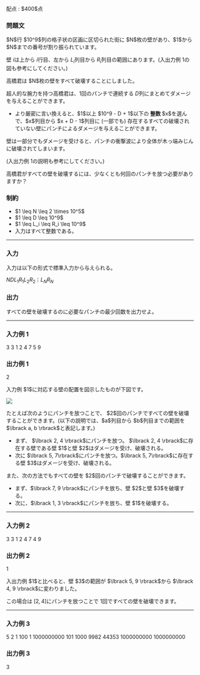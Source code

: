 
<div>

<span>

<span>

<p>
配点 : $400$点
</p>

<div>

<section>

### **問題文**

<p>
$N$行 $10^9$列の格子状の区画に区切られた街に $N$枚の壁があり、$1$から $N$までの番号が割り振られています。

壁 $i$は上から $i$行目、左から $L_i$列目から $R_i$列目の範囲にあります。(入出力例 $1$の図も参考にしてください。)
</p>

<p>
高橋君は $N$枚の壁をすべて破壊することにしました。

超人的な腕力を持つ高橋君は、$1$回のパンチで連続する $D$列にまとめてダメージを与えることができます。  
</p>

<ul>

<li>
より厳密に言い換えると、$1$以上 $10^9 - D + 1$以下の 
<strong>
整数
</strong>
$x$を選んで、$x$列目から $x + D - 1$列目に (一部でも) 存在するすべての破壊されていない壁にパンチによるダメージを与えることができます。  
</li>

</ul>

<p>
壁は一部分でもダメージを受けると、パンチの衝撃波により全体が木っ端みじんに破壊されてしまいます。

(入出力例 $1$の説明も参考にしてください。)
</p>

<p>
高橋君がすべての壁を破壊するには、少なくとも何回のパンチを放つ必要がありますか？
</p>

</section>

</div>

<div>

<section>

### **制約**

<ul>

<li>
$1 \leq N \leq 2 \times 10^5$
</li>

<li>
$1 \leq D \leq 10^9$
</li>

<li>
$1 \leq L_i \leq R_i \leq 10^9$
</li>

<li>
入力はすべて整数である。
</li>

</ul>

</section>

</div>

---

<div>

<div>

<section>

### **入力**

<p>
入力は以下の形式で標準入力から与えられる。
</p>

<div>

$N$$D$$L_1$$R_1$$L_2$$R_2$$\vdots$$L_N$$R_N$
</div>

</section>

</div>

<div>

<section>

### **出力**

<p>
すべての壁を破壊するのに必要なパンチの最少回数を出力せよ。
</p>

</section>

</div>

</div>

---

<div>

<section>

### **入力例 1**

<div>

3 3
1 2
4 7
5 9

</div>

</section>

</div>

<div>

<section>

### **出力例 1**

<div>

2

</div>

<p>
入力例 $1$に対応する壁の配置を図示したものが下図です。
</p>

<p>

<img src="https://img.atcoder.jp/ghi/b7b9e6741514f51c6c0aac924589c9d2.png">

</img>

</p>

<p>
たとえば次のようにパンチを放つことで、 $2$回のパンチですべての壁を破壊することができます。(以下の説明では、$a$列目から $b$列目までの範囲を $\lbrack a, b \rbrack$と表記します。)
</p>

<ul>

<li>
まず、 $\lbrack 2, 4 \rbrack$にパンチを放つ。 $\lbrack 2, 4 \rbrack$に存在する壁である壁 $1$と壁 $2$はダメージを受け、破壊される。
</li>

<li>
次に $\lbrack 5, 7\rbrack$にパンチを放つ。$\lbrack 5, 7\rbrack$に存在する壁 $3$はダメージを受け、破壊される。
</li>

</ul>

<p>
また、次の方法でもすべての壁を $2$回のパンチで破壊することができます。
</p>

<ul>

<li>
まず、$\lbrack 7, 9 \rbrack$にパンチを放ち、壁 $2$と壁 $3$を破壊する。
</li>

<li>
次に、$\lbrack 1, 3 \rbrack$にパンチを放ち、壁 $1$を破壊する。
</li>

</ul>

</section>

</div>

---

<div>

<section>

### **入力例 2**

<div>

3 3
1 2
4 7
4 9

</div>

</section>

</div>

<div>

<section>

### **出力例 2**

<div>

1

</div>

<p>
入出力例 $1$と比べると、壁 $3$の範囲が $\lbrack 5, 9 \rbrack$から $\lbrack 4, 9 \rbrack$に変わりました。

この場合は $\lbrack 2, 4 \rbrack$にパンチを放つことで $1$回ですべての壁を破壊できます。
</p>

</section>

</div>

---

<div>

<section>

### **入力例 3**

<div>

5 2
1 100
1 1000000000
101 1000
9982 44353
1000000000 1000000000

</div>

</section>

</div>

<div>

<section>

### **出力例 3**

<div>

3

</div>

</section>

</div>

</span>

</span>

</div>
